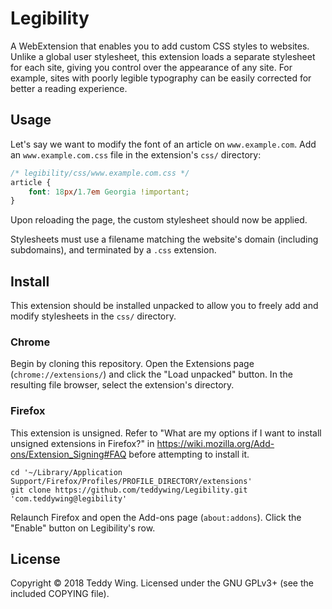 Legibility
==========

A WebExtension that enables you to add custom CSS styles to websites. Unlike a
global user stylesheet, this extension loads a separate stylesheet for each
site, giving you control over the appearance of any site. For example, sites
with poorly legible typography can be easily corrected for better a reading
experience.


## Usage
Let's say we want to modify the font of an article on `www.example.com`. Add an
`www.example.com.css` file in the extension's `css/` directory:

``` css
/* legibility/css/www.example.com.css */
article {
	font: 18px/1.7em Georgia !important;
}
```

Upon reloading the page, the custom stylesheet should now be applied.

Stylesheets must use a filename matching the website's domain (including
subdomains), and terminated by a `.css` extension.


## Install
This extension should be installed unpacked to allow you to freely add and
modify stylesheets in the `css/` directory.


### Chrome
Begin by cloning this repository. Open the Extensions page
(`chrome://extensions/`) and click the "Load unpacked" button. In the resulting
file browser, select the extension's directory.


### Firefox
This extension is unsigned. Refer to "What are my options if I want to install
unsigned extensions in Firefox?" in
https://wiki.mozilla.org/Add-ons/Extension_Signing#FAQ before attempting to
install it.

	cd '~/Library/Application Support/Firefox/Profiles/PROFILE_DIRECTORY/extensions'
	git clone https://github.com/teddywing/Legibility.git 'com.teddywing@legibility'

Relaunch Firefox and open the Add-ons page (`about:addons`). Click the "Enable"
button on Legibility's row.


## License
Copyright © 2018 Teddy Wing. Licensed under the GNU GPLv3+ (see the included
COPYING file).
